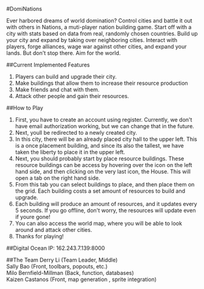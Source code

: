#DomiNations

Ever harbored dreams of world domination? Control cities and battle it out with others in Nations, a muti-player nation building game. Start off with a city with stats based on data from real, randomly chosen countries. Build up your city and expand by taking over neighboring cities. Interact with  players, forge alliances, wage war against other cities, and expand your lands. But don't stop there. Aim for the world.

##Current Implemented Features
1. Players can build and upgrade their city.
2. Make buildings that allow them to increase their resource production
3. Make friends and chat with them.
4. Attack other people and gain their resources.

##How to Play
1. First, you have to create an account using register. Currently, we don't have email authorization working, but we can change that in the future.
2. Next, youll be redirected to a newly created city.
3. In this city, there will be an already placed city hall to the upper left. This is a once placement building, and since its also the tallest, we have taken the liberty to place it in the upper left.
4. Next, you should probably start by place resource buildings. These resource buildings can be access by hovering over the icon on the left hand side, and then clicking on the very last icon, the House. This will open a tab on the right hand side.
5. From this tab you can select buildings to place, and then place them on the grid. Each building costs a set amount of resources to build and upgrade.
6. Each building will produce an amount of resources, and it updates every 5 seconds. If you go offline, don't worry, the resources will update even if youre gone!
6. You can also access the world map, where you will be able to look around and attack other cities.
7. Thanks for playing!

##Digital Ocean IP:
162.243.7.139:8000

##The Team
Derry Li (Team Leader, Middle)  
Sally Bao	(Front, toolbars, popouts, etc.)  
Milo Bernfield-Millman (Back, function, databases)  
Kaizen Castanos	(Front, map generation , sprite integration)  










